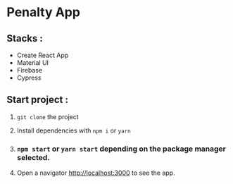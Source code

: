 # Penalty App 
## Stacks :

- Create React App
- Material UI
- Firebase
- Cypress
## Start project :

1.  `git clone` the project

2. Install dependencies with `npm i` or `yarn`
3. ### `npm start` or `yarn start` depending on the package manager selected.

4. Open a navigator [http://localhost:3000](http://localhost:3000) to see the app.